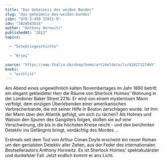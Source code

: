 ```yaml
---
title: "Das Geheimnis des weißen Bandes"
slug: "das-geheimnis-des-weißen-bandes"
isbn: "978-3-458-35915-9"
idn: "1028543816"
author: "Anthony Horowitz"
publishedAt: "2013"
topics:
  
  - "Detektivgeschichte"
    
  - "Krimi"
    
source: "https://www.thalia.de/shop/home/artikeldetails/A1027127465"
books: 
  - "wishlist"
---
```

Am Abend eines ungewöhnlich kalten Novembertages im Jahr 1890 betritt ein 
elegant gekleideter Herr die Räume von Sherlock Holmes' Wohnung in der 
Londoner Baker Street 221b. Er wird von einem mysteriösen Mann verfolgt, dem 
einzigen Überlebenden einer amerikanischen Verbrecherbande, die mit seiner 
Hilfe in Boston zerschlagen wurde. Ist ihm der Mann über den Atlantik gefolgt, 
um sich zu rächen? Als Holmes und Watson den Spuren des Gangsters folgen, 
stoßen sie auf eine Verschwörung, die bis in die höchsten Kreise reicht - und 
den berühmten Detektiv ins Gefängnis bringt, verdächtig des Mordes …

Erstmals seit dem Tod von Arthur Conan Doyle erscheint ein neuer Roman um den 
genialsten Detektiv aller Zeiten, aus der Feder des internationalen 
Bestsellerautors Anthony Horowitz. Es ist Sherlock Holmes' spektakulärster und 
dunkelster Fall. Jetzt endlich kommt er ans Licht.